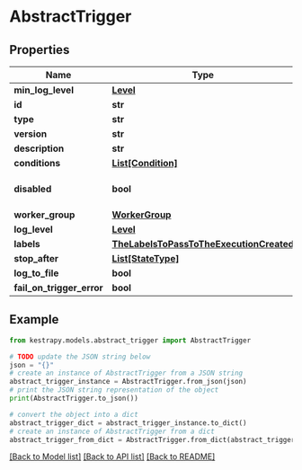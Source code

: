 # AbstractTrigger


## Properties

Name | Type | Description | Notes
------------ | ------------- | ------------- | -------------
**min_log_level** | [**Level**](Level.md) |  | [optional] 
**id** | **str** |  | 
**type** | **str** |  | 
**version** | **str** |  | [optional] 
**description** | **str** |  | [optional] 
**conditions** | [**List[Condition]**](Condition.md) |  | [optional] 
**disabled** | **bool** |  | [optional] [default to False]
**worker_group** | [**WorkerGroup**](WorkerGroup.md) |  | [optional] 
**log_level** | [**Level**](Level.md) |  | [optional] 
**labels** | [**TheLabelsToPassToTheExecutionCreated**](TheLabelsToPassToTheExecutionCreated.md) |  | [optional] 
**stop_after** | [**List[StateType]**](StateType.md) |  | [optional] 
**log_to_file** | **bool** |  | [optional] 
**fail_on_trigger_error** | **bool** |  | [optional] 

## Example

```python
from kestrapy.models.abstract_trigger import AbstractTrigger

# TODO update the JSON string below
json = "{}"
# create an instance of AbstractTrigger from a JSON string
abstract_trigger_instance = AbstractTrigger.from_json(json)
# print the JSON string representation of the object
print(AbstractTrigger.to_json())

# convert the object into a dict
abstract_trigger_dict = abstract_trigger_instance.to_dict()
# create an instance of AbstractTrigger from a dict
abstract_trigger_from_dict = AbstractTrigger.from_dict(abstract_trigger_dict)
```
[[Back to Model list]](../README.md#documentation-for-models) [[Back to API list]](../README.md#documentation-for-api-endpoints) [[Back to README]](../README.md)


